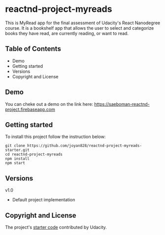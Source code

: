# reactnd-project-myreads

This is MyRead app for the final assessment of Udacity's React Nanodegree course. It is a bookshelf app that allows the user to select and categorize books they have read, are currently reading, or want to read.

## Table of Contents

- Demo
- Getting started
- Versions
- Copyright and License

## Demo

You can cheke out a demo on the link here:
https://saeboman-reactnd-project.firebaseapp.com

## Getting started

To install this project follow the instruction below:

```
git clone https://github.com/joyan828/reactnd-project-myreads-starter.git
cd reactnd-project-myreads
npm install
npm start
```

## Versions

v1.0

- Default project implementation

## Copyright and License

The project's [starter code](https://github.com/udacity/reactnd-project-myreads-starter) contributed by Udacity.
